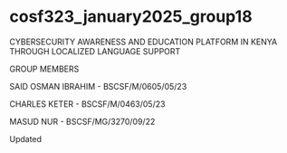 # cosf323_january2025_group18

CYBERSECURITY AWARENESS AND EDUCATION PLATFORM IN KENYA THROUGH LOCALIZED LANGUAGE SUPPORT

GROUP MEMBERS

SAID OSMAN IBRAHIM - BSCSF/M/0605/05/23

CHARLES KETER - BSCSF/M/0463/05/23

MASUD NUR - BSCSF/MG/3270/09/22

Updated
